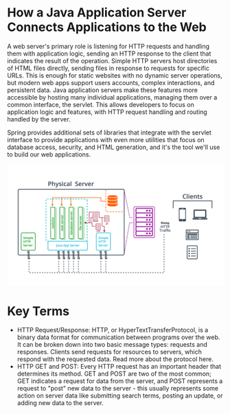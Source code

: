 # How a Java Application Server Connects Applications to the Web

A web server's primary role is listening for HTTP requests and handling them with application logic, sending an HTTP response to the client that indicates the 
result of the operation. Simple HTTP servers host directories of HTML files directly, sending files in response to requests for specific URLs. This is enough 
for static websites with no dynamic server operations, but modern web apps support users accounts, complex interactions, and persistent data. 
Java application servers make these features more accessible by hosting many individual applications, managing them over a common interface, the servlet. 
This allows developers to focus on application logic and features, with HTTP request handling and routing handled by the server.

Spring provides additional sets of libraries that integrate with the servlet interface to provide applications with even more utilities that focus on database access, 
security, and HTML generation, and it's the tool we'll use to build our web applications.

![Java App Server](https://github.com/iamAkolab/udacity_javadev_nanodegree/blob/main/part2_spring_boot_basic/lesson2/l1-06-big-picture.jpg)

# Key Terms
* HTTP Request/Response: HTTP, or HyperTextTransferProtocol, is a binary data format for communication between programs over the web. It can be broken down into two basic message types: requests and responses. Clients send requests for resources to servers, which respond with the requested data. Read more about the protocol here.
* HTTP GET and POST: Every HTTP request has an important header that determines its method. GET and POST are two of the most common; GET indicates a request for data from  the server, and POST represents a request to "post" new data to the server - this usually represents some action on server data like submitting search terms, posting an  update, or adding new data to the server.
